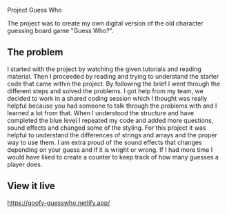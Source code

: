 Project Guess Who

The project was to create my own digital version of the old character guessing board game "Guess Who?".

## The problem

I started with the project by watching the given tutorials and reading material. Then I proceeded by reading and trying to understand the starter code that came within the project. By following the brief I went through the different steps and solved the problems. I got help from my team, we decided to work in a shared coding session which I thought was really helpful because you had someone to talk through the problems with and I learned a lot from that. When I understood the structure and have completed the blue level I repeated my code and added more questions, sound effects and changed some of the styling. For this project it was helpful to understand the differences of strings and arrays and the proper way to use them. I am extra proud of the sound effects that changes depending on your guess and if it is wright or wrong. If I had more time I would have liked to create a counter to keep track of how many guesses a player does.

## View it live

https://goofy-guesswho.netlify.app/

